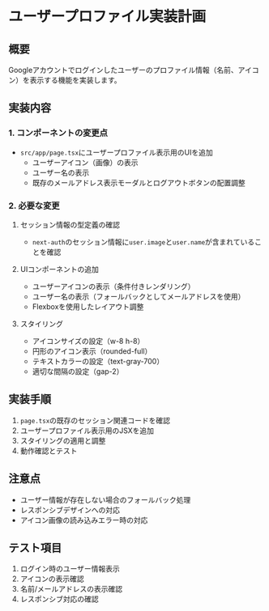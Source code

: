 # ユーザープロファイル実装計画

## 概要
Googleアカウントでログインしたユーザーのプロファイル情報（名前、アイコン）を表示する機能を実装します。

## 実装内容

### 1. コンポーネントの変更点
- `src/app/page.tsx`にユーザープロファイル表示用のUIを追加
  - ユーザーアイコン（画像）の表示
  - ユーザー名の表示
  - 既存のメールアドレス表示モーダルとログアウトボタンの配置調整

### 2. 必要な変更
1. セッション情報の型定義の確認
   - `next-auth`のセッション情報に`user.image`と`user.name`が含まれていることを確認

2. UIコンポーネントの追加
   - ユーザーアイコンの表示（条件付きレンダリング）
   - ユーザー名の表示（フォールバックとしてメールアドレスを使用）
   - Flexboxを使用したレイアウト調整

3. スタイリング
   - アイコンサイズの設定（w-8 h-8）
   - 円形のアイコン表示（rounded-full）
   - テキストカラーの設定（text-gray-700）
   - 適切な間隔の設定（gap-2）

## 実装手順

1. `page.tsx`の既存のセッション関連コードを確認
2. ユーザープロファイル表示用のJSXを追加
3. スタイリングの適用と調整
4. 動作確認とテスト

## 注意点
- ユーザー情報が存在しない場合のフォールバック処理
- レスポンシブデザインへの対応
- アイコン画像の読み込みエラー時の対応

## テスト項目
1. ログイン時のユーザー情報表示
2. アイコンの表示確認
3. 名前/メールアドレスの表示確認
4. レスポンシブ対応の確認 